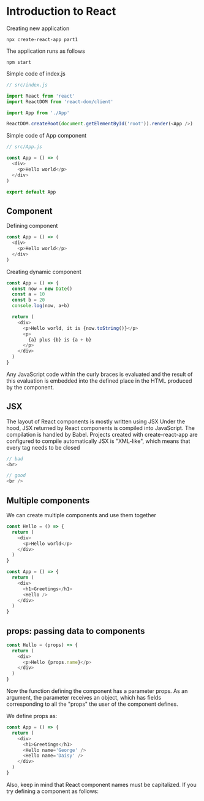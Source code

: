 # Introduction to React

Creating new application
```
npx create-react-app part1
```

The application runs as follows
```
npm start
```

Simple code of index.js
```js
// src/index.js

import React from 'react'
import ReactDOM from 'react-dom/client'

import App from './App'

ReactDOM.createRoot(document.getElementById('root')).render(<App />)
```

Simple code of App component
```js
// src/App.js

const App = () => (
  <div>
    <p>Hello world</p>
  </div>
)

export default App
```

## Component

Defining component
```js
const App = () => (
  <div>
    <p>Hello world</p>
  </div>
)
```

Creating dynamic component
```js
const App = () => {
  const now = new Date()
  const a = 10
  const b = 20
  console.log(now, a+b)

  return (
    <div>
      <p>Hello world, it is {now.toString()}</p>
      <p>
        {a} plus {b} is {a + b}
      </p>
    </div>
  )
}
```
Any JavaScript code within the curly braces is evaluated and the result of this evaluation is embedded into the defined place in the HTML produced by the component.

## JSX

The layout of React components is mostly written using JSX
Under the hood, JSX returned by React components is compiled into JavaScript.
The compilation is handled by Babel. Projects created with create-react-app are configured to compile automatically
JSX is "XML-like", which means that every tag needs to be closed

```js
// bad
<br>

// good
<br />
```

## Multiple components

We can create multiple components and use them together
```js
const Hello = () => {
  return (
    <div>
      <p>Hello world</p>
    </div>
  )
}

const App = () => {
  return (
    <div>
      <h1>Greetings</h1>
      <Hello />
    </div>
  )
}
```

## props: passing data to components
```js
const Hello = (props) => {
  return (
    <div>
      <p>Hello {props.name}</p>
    </div>
  )
}
```
Now the function defining the component has a parameter props. As an argument, the parameter receives an object, which has fields corresponding to all the "props" the user of the component defines.

We define props as:
```js
const App = () => {
  return (
    <div>
      <h1>Greetings</h1>
      <Hello name='George' />
      <Hello name='Daisy' />
    </div>
  )
}
```

Also, keep in mind that React component names must be capitalized. If you try defining a component as follows: